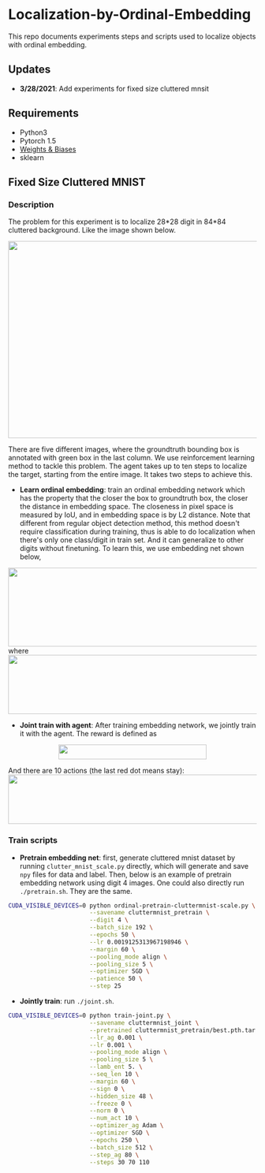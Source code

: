 # Localization-by-Ordinal-Embedding
This repo documents experiments steps and scripts used to localize objects with
ordinal embedding. 

## Updates
- __3/28/2021__: Add experiments for fixed size cluttered mnsit

## Requirements
- Python3
- Pytorch 1.5
- [Weights & Biases](https://www.wandb.com/)
- sklearn

## Fixed Size Cluttered MNIST
### Description
The problem for this experiment is to localize 28\*28 digit in 84\*84 cluttered 
background. Like the image shown below. 

<img src="https://github.com/litingfeng/Localization-by-Ordinal-Embedding/blob/main/images/example1.png" width="800" height="400">

There are five different images, where the groundtruth bounding box is annotated with green
box in the last column. We use reinforcement learning method to tackle this problem. The agent
takes up to ten steps to localize the target, starting from the entire image. It takes two steps
to achieve this.
- __Learn ordinal embedding__: train an ordinal embedding network which has the property that the closer the box to 
groundtruth box, the closer the distance in embedding space. The closeness in pixel space is measured by IoU, and in 
embedding space is by L2 distance. Note that different from regular object detection method, this 
method doesn't require classification during training, thus is able to do localization when there's only 
one class/digit in train set. And it can generalize to other digits without finetuning. To learn this, we use embedding net shown below,  
<img src="https://github.com/litingfeng/Localization-by-Ordinal-Embedding/blob/main/images/embedingnet.png" width="800" height="160">
where
<img src="https://github.com/litingfeng/Localization-by-Ordinal-Embedding/blob/main/images/note.png" width="800" height="120">

- __Joint train with agent__: After training embedding network, we jointly train it with the agent. 
 The reward is defined as 
 <p align="center">
   <img src="https://github.com/litingfeng/Localization-by-Ordinal-Embedding/blob/main/images/reward.png" width="300" height="30">
</p>
And there are 10 actions (the last red dot means stay):  
<img src="https://github.com/litingfeng/Localization-by-Ordinal-Embedding/blob/main/images/action.png" width="800" height="100">

### Train scripts
- __Pretrain embedding net__: first, generate cluttered mnist dataset by running `clutter_mnist_scale.py` directly, which will
generate and save `npy` files for data and label. Then, below is an example of pretrain embedding network using digit 4 images. One could
also directly run `./pretrain.sh`. They are the same.
```bash
CUDA_VISIBLE_DEVICES=0 python ordinal-pretrain-cluttermnist-scale.py \
                       --savename cluttermnist_pretrain \
                       --digit 4 \
                       --batch_size 192 \
                       --epochs 50 \
                       --lr 0.0019125313967198946 \
                       --margin 60 \
                       --pooling_mode align \
                       --pooling_size 5 \
                       --optimizer SGD \
                       --patience 50 \
                       --step 25
```
- __Jointly train__: run `./joint.sh`.
```bash
CUDA_VISIBLE_DEVICES=0 python train-joint.py \
                       --savename cluttermnist_joint \
                       --pretrained cluttermnist_pretrain/best.pth.tar \
                       --lr_ag 0.001 \
                       --lr 0.001 \
                       --pooling_mode align \
                       --pooling_size 5 \
                       --lamb_ent 5. \
                       --seq_len 10 \
                       --margin 60 \
                       --sign 0 \
                       --hidden_size 48 \
                       --freeze 0 \
                       --norm 0 \
                       --num_act 10 \
                       --optimizer_ag Adam \
                       --optimizer SGD \
                       --epochs 250 \
                       --batch_size 512 \
                       --step_ag 80 \
                       --steps 30 70 110
```
                